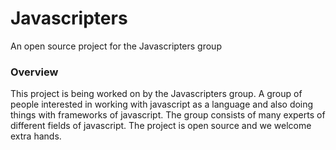 # Javascripters
An open source project for the Javascripters group 

### Overview
This project is being worked on by the Javascripters group. A group of people interested in working with javascript as a language
and also doing things with frameworks of javascript. The group consists of many experts of different fields of javascript. The project is
open source and we welcome extra hands.

